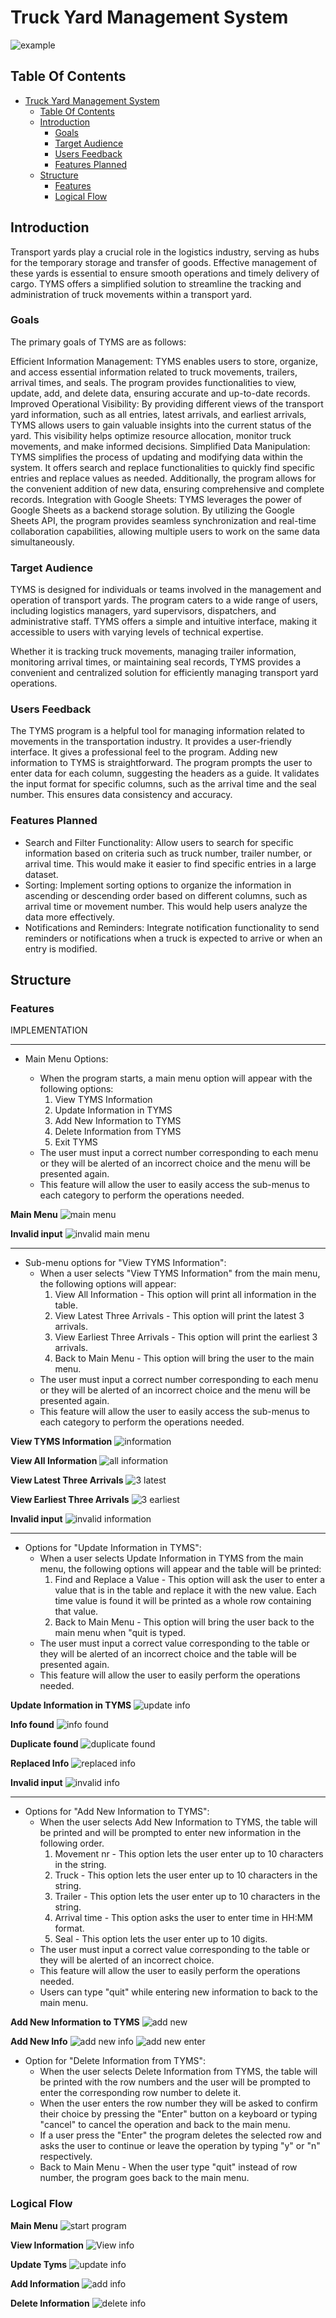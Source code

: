 # Truck Yard Management System

![example](docs/screenshots/example.gif)

## Table Of Contents

- [Truck Yard Management System](#truck-yard-management-system)
  - [Table Of Contents](#table-of-contents)
  - [Introduction](#introduction)
    - [Goals](#goals)
    - [Target Audience](#target-audience)
    - [Users Feedback](#users-feedback)
    - [Features Planned](#features-planned)
  - [Structure](#structure)
    - [Features](#features)
    - [Logical Flow](#logical-flow)

## Introduction

Transport yards play a crucial role in the logistics industry, serving as hubs for the temporary storage and transfer of goods. Effective management of these yards is essential to ensure smooth operations and timely delivery of cargo. TYMS offers a simplified solution to streamline the tracking and administration of truck movements within a transport yard.

### Goals

The primary goals of TYMS are as follows:

Efficient Information Management: TYMS enables users to store, organize, and access essential information related to truck movements, trailers, arrival times, and seals. The program provides functionalities to view, update, add, and delete data, ensuring accurate and up-to-date records.
Improved Operational Visibility: By providing different views of the transport yard information, such as all entries, latest arrivals, and earliest arrivals, TYMS allows users to gain valuable insights into the current status of the yard. This visibility helps optimize resource allocation, monitor truck movements, and make informed decisions.
Simplified Data Manipulation: TYMS simplifies the process of updating and modifying data within the system. It offers search and replace functionalities to quickly find specific entries and replace values as needed. Additionally, the program allows for the convenient addition of new data, ensuring comprehensive and complete records.
Integration with Google Sheets: TYMS leverages the power of Google Sheets as a backend storage solution. By utilizing the Google Sheets API, the program provides seamless synchronization and real-time collaboration capabilities, allowing multiple users to work on the same data simultaneously.

### Target Audience

TYMS is designed for individuals or teams involved in the management and operation of transport yards. The program caters to a wide range of users, including logistics managers, yard supervisors, dispatchers, and administrative staff. TYMS offers a simple and intuitive interface, making it accessible to users with varying levels of technical expertise.

Whether it is tracking truck movements, managing trailer information, monitoring arrival times, or maintaining seal records, TYMS provides a convenient and centralized solution for efficiently managing transport yard operations.

### Users Feedback

The TYMS program is a helpful tool for managing information related to movements in the transportation industry. It provides a user-friendly interface. It gives a professional feel to the program. Adding new information to TYMS is straightforward. The program prompts the user to enter data for each column, suggesting the headers as a guide. It validates the input format for specific columns, such as the arrival time and the seal number. This ensures data consistency and accuracy.

### Features Planned

- Search and Filter Functionality: Allow users to search for specific information based on criteria such as truck number, trailer number, or arrival time. This would make it easier to find specific entries in a large dataset.
- Sorting: Implement sorting options to organize the information in ascending or descending order based on different columns, such as arrival time or movement number. This would help users analyze the data more effectively.
- Notifications and Reminders: Integrate notification functionality to send reminders or notifications when a truck is expected to arrive or when an entry is modified.

## Structure

### Features

IMPLEMENTATION

---

- Main Menu Options:

  - When the program starts, a main menu option will appear with the following options:
    1. View TYMS Information
    2. Update Information in TYMS
    3. Add New Information to TYMS
    4. Delete Information from TYMS
    5. Exit TYMS
  - The user must input a correct number corresponding to each menu or they will be alerted of an incorrect choice and the menu will be presented again.
  - This feature will allow the user to easily access the sub-menus to each category to perform the operations needed.

**Main Menu**
![main menu](docs/screenshots/main_menu.png)

**Invalid input**
![invalid main menu](docs/screenshots/main_menu_invalid.png)

---

- Sub-menu options for "View TYMS Information":
  - When a user selects "View TYMS Information" from the main menu, the following options will appear:
    1. View All Information - This option will print all information in the table.
    2. View Latest Three Arrivals - This option will print the latest 3 arrivals.
    3. View Earliest Three Arrivals - This option will print the earliest 3 arrivals.
    4. Back to Main Menu - This option will bring the user to the main menu.
  - The user must input a correct number corresponding to each menu or they will be alerted of an incorrect choice and the menu will be presented again.
  - This feature will allow the user to easily access the sub-menus to each category to perform the operations needed.

**View TYMS Information**
![information](docs/screenshots/sub_menu_view_tyms_information.png)

**View All Information**
![all information](docs/screenshots/view_all_tyms_information.png)

**View Latest Three Arrivals**
![3 latest](docs/screenshots/view_3_latest.png)

**View Earliest Three Arrivals**
![3 earliest](docs/screenshots/view_3_earliest.png)

**Invalid input**
![invalid information](docs/screenshots/view_tyms_information_invalid.png)

---

- Options for "Update Information in TYMS":
  - When a user selects Update Information in TYMS from the main menu, the following options will appear and the table will be printed:
    1. Find and Replace a Value - This option will ask the user to enter a value that is in the table and replace it with the new value. Each time value is found it will be printed as a whole row containing that value.
    2. Back to Main Menu - This option will bring the user back to the main menu when "quit is typed.
  - The user must input a correct value corresponding to the table or they will be alerted of an incorrect choice and the table will be presented again.
  - This feature will allow the user to easily perform the operations needed.

**Update Information in TYMS**
![update info](docs/screenshots/update_info.png)

**Info found**
![info found](docs/screenshots/update_found.png)

**Duplicate found**
![duplicate found](docs/screenshots/update_duplicate.png)

**Replaced Info**
![replaced info](docs/screenshots/update_replaced.png)

**Invalid input**
![invalid info](docs/screenshots/update_invalid.png)

---

- Options for "Add New Information to TYMS":
  - When the user selects Add New Information to TYMS, the table will be printed and will be prompted to enter new information in the following order.
      1. Movement nr - This option lets the user enter up to 10 characters in the string.
      2. Truck - This option lets the user enter up to 10 characters in the string.
      3. Trailer - This option lets the user enter up to 10 characters in the string.
      4. Arrival time - This option asks the user to enter time in HH:MM format.
      5. Seal - This option lets the user enter up to 10 digits.
  - The user must input a correct value corresponding to the table or they will be alerted of an incorrect choice.
  - This feature will allow the user to easily perform the operations needed.
  - Users can type "quit" while entering new information to back to the main menu.

**Add New Information to TYMS**
![add new](docs/screenshots/add_new.png)

**Add New Info**
![add new info](docs/screenshots/add_new_info.png)
![add new enter](docs/screenshots/add_new_enter.png)
- Option for "Delete Information from TYMS":
  - When the user selects Delete Information from TYMS, the table will be printed with the row numbers and the user will be prompted to enter the corresponding row number to delete it.
  - When the user enters the row number they will be asked to confirm their choice by pressing the "Enter" button on a keyboard or typing "cancel" to cancel the operation and back to the main menu.
  - If a user press the "Enter" the program deletes the selected row and asks the user to continue or leave the operation by typing "y" or "n" respectively.
  - Back to Main Menu - When the user type "quit" instead of row number, the program goes back to the main menu.

### Logical Flow

**Main Menu**
![start program](docs/flowchart/start_program.png)

**View Information**
![View info](docs/flowchart/view_tyms_info.png)

**Update Tyms**
![update info](docs/flowchart/update_tyms_info.png)

**Add Information**
![add info](docs/flowchart/add_new_info.png)

**Delete Information**
![delete info](docs/flowchart/delete_info.png)